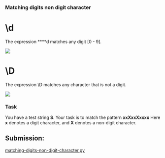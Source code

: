 ### Matching digits non digit character

# \d

The expression **\**d matches any digit [0 - 9].


![](https://s3.amazonaws.com/hr-challenge-images/14186/1449635619-8bc48f3565-ach04_01.png)

# \D

The expression \D matches any character that is not a digit.

![](https://s3.amazonaws.com/hr-challenge-images/14186/1449635682-e5874a62f7-ach04_02.pngg)


### Task

You have a test string **S**. Your task is to match the pattern **xxXxxXxxxx**
Here **x** denotes a digit character, and **X** denotes a non-digit character.

## Submission:

[matching-digits-non-digit-character.py](https://github.com/danipishinin/HackerRank/blob/main/regex/matching-digits-non-digit-character.py)


